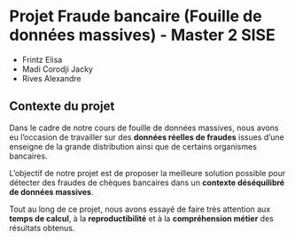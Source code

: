 # Projet Fraude bancaire (Fouille de données massives) - Master 2 SISE

* Frintz Elisa
* Madi Corodji Jacky
* Rives Alexandre

## Contexte du projet
Dans le cadre de notre cours de fouille de données massives, nous avons eu l’occasion de travailler sur des __données réelles de fraudes__ issues d’une enseigne de la grande distribution ainsi que de certains organismes bancaires.

L’objectif de notre projet est de proposer la meilleure solution possible pour détecter des fraudes de chèques bancaires dans un __contexte déséquilibré de données massives__.

Tout au long de ce projet, nous avons essayé de faire très attention aux __temps de calcul__, à la __reproductibilité__ et à la __compréhension métier__ des résultats obtenus.
